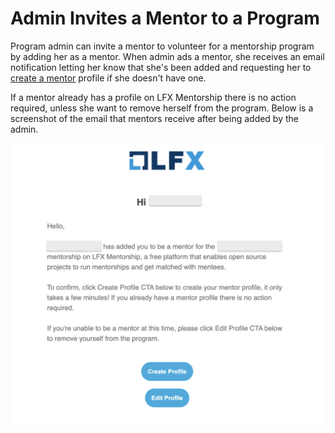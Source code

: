 # Admin Invites a Mentor to a Program

Program admin can invite a mentor to volunteer for a mentorship program by adding her as  a mentor. When admin ads a mentor, she receives an email notification letting her know that she's been added and requesting her to [create a mentor](../../mentees/create-a-mentee-profile.md) profile if she doesn't have one.

If a mentor already has a profile on LFX Mentorship there is no action required, unless she want to remove herself from the program. Below is a screenshot of the email that mentors receive after being added by the admin.



![](../../../.gitbook/assets/mentor-invite-email.png)

